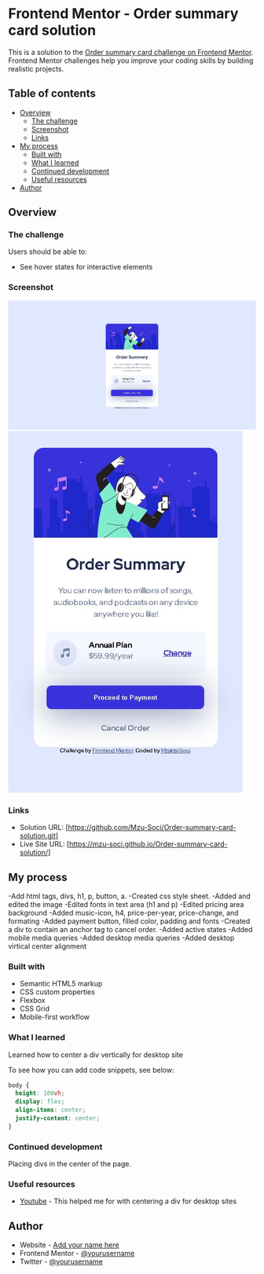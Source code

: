 # Frontend Mentor - Order summary card solution

This is a solution to the [Order summary card challenge on Frontend Mentor](https://www.frontendmentor.io/challenges/order-summary-component-QlPmajDUj). Frontend Mentor challenges help you improve your coding skills by building realistic projects.

## Table of contents

- [Overview](#overview)
  - [The challenge](#the-challenge)
  - [Screenshot](#screenshot)
  - [Links](#links)
- [My process](#my-process)
  - [Built with](#built-with)
  - [What I learned](#what-i-learned)
  - [Continued development](#continued-development)
  - [Useful resources](#useful-resources)
- [Author](#author)

## Overview

### The challenge

Users should be able to:

- See hover states for interactive elements

### Screenshot

![Desktop](Screenshot_Desktop.jpg)
![Mobile](Screenshot_Mobile.jpg)

### Links

- Solution URL: [https://github.com/Mzu-Soci/Order-summary-card-solution.git]
- Live Site URL: [https://mzu-soci.github.io/Order-summary-card-solution/]
## My process

-Add html tags, divs, h1, p, button, a.
-Created css style sheet.
-Added and edited the image
-Edited fonts in text area (h1 and p)
-Edited pricing area background
-Added music-icon, h4, price-per-year, price-change, and formating
-Added payment button, filled color, padding and fonts
-Created a div to contain an anchor tag to cancel order.
-Added active states
-Added mobile media queries
-Added desktop media queries
-Added desktop virtical center alignment

### Built with

- Semantic HTML5 markup
- CSS custom properties
- Flexbox
- CSS Grid
- Mobile-first workflow

### What I learned

Learned how to center a div vertically for desktop site

To see how you can add code snippets, see below:

```css media query for desktop
body {
  height: 100vh;
  display: flex;
  align-items: center;
  justify-content: center;
}
```

### Continued development

Placing divs in the center of the page.

### Useful resources

- [Youtube](https://www.youtube.com/watch?v=QdITQ4upjME) - This helped me for with centering a div for desktop sites

## Author

- Website - [Add your name here](https://www.your-site.com)
- Frontend Mentor - [@yourusername](https://www.frontendmentor.io/profile/mzu-soci)
- Twitter - [@yourusername](https://www.twitter.com/yourusername)
